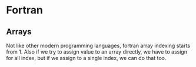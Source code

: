 # Fortran

## Arrays

Not like other modern programming languages, fortran array indexing starts from 1. Also if we try to assign value to an array directly, we have to assign for all index, but if we assign to a single index, we can do that too.

